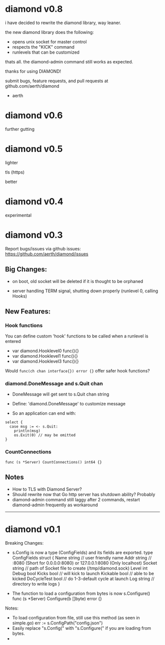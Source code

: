 # diamond v0.8

i have decided to rewrite the diamond library, way leaner.

the new diamond library does the following:

  * opens unix socket for master control
  * respects the "KICK" command
  * runlevels that can be customized

thats all. the diamond-admin command still works as expected.

thanks for using DIAMOND!

submit bugs, feature requests, and pull requests at github.com/aerth/diamond

- aerth

# diamond v0.6

further gutting

# diamond v0.5

lighter

tls (https)

better

# diamond v0.4

experimental

# diamond v0.3

Report bugs/issues via github issues: https://github.com/aerth/diamond/issues

## Big Changes:

  * on boot, old socket will be deleted if it is thought to be orphaned

  * server handling TERM signal, shutting down properly (runlevel 0, calling Hooks)


## New Features:
### Hook functions

You can define custom 'hook' functions to be called when a runlevel is entered

  * var diamond.Hooklevel0 func(){}
  * var diamond.Hooklevel1 func(){}
  * var diamond.Hooklevel3 func(){}

Would ```func(ch chan interface{}) error {}``` offer safer hook functions?

### diamond.DoneMessage and s.Quit chan

  * DoneMessage will get sent to s.Quit chan string

  * Define: 'diamond.DoneMessage' to customize message

  * So an application can end with:

```
select {
  case msg := <- s.Quit:
    println(msg)
    os.Exit(0) // may be omitted
}
```

### CountConnections

```func (s *Server) CountConnections() int64 {}```

## Notes

  * How to TLS with Diamond Server?
  * Should rewrite now that Go http server has shutdown ability? Probably
  * diamond-admin command still laggy after 2 commands, restart diamond-admin frequently as workaround

------------------

# diamond v0.1

Breaking Changes:

  * s.Config is now a type (ConfigFields) and its fields are exported.
      type ConfigFields struct {
      	Name        string // user friendly name
      	Addr        string // :8080 (Short for 0.0.0.0:8080) or 127.0.0.1:8080 (Only localhost)
      	Socket      string // path of Socket file to create (/tmp/diamond.sock)
      	Level       int
      	Debug       bool
      	Kicks       bool   // will kick to launch
      	Kickable    bool   // able to be kicked
      	DoCycleTest bool   // do 1-3-default cycle at launch
      	Log         string // directory to write logs
      }

  * The function to load a configuration from bytes is now s.Configure()
      func (s *Server) Configure(b []byte) error {}

Notes:
  * To load configuration from file, still use this method (as seen in simple.go)
      err := s.ConfigPath("config.json")
  * Easily replace "s.Config(" with "s.Configure(" if you are loading from bytes.
  *
